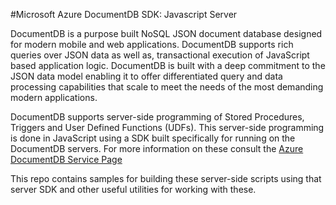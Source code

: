 #Microsoft Azure DocumentDB SDK: Javascript Server

DocumentDB is a purpose built NoSQL JSON document database designed for modern mobile and web applications. DocumentDB supports rich queries over JSON data as well as, transactional execution of JavaScript based application logic. DocumentDB is built with a deep commitment to the JSON data model enabling it to offer differentiated query and data processing capabilities that scale to meet the needs of the most demanding modern applications.

DocumentDB supports server-side programming of Stored Procedures, Triggers and User Defined Functions (UDFs).
This server-side programming is done in JavaScript using a SDK built specifically for running on the DocumentDB servers.
For more information on these consult the [Azure DocumentDB Service Page](http://azure.microsoft.com/en-us/services/documentdb/)

This repo contains samples for building these server-side scripts using that server SDK and other useful utilities for working with these.